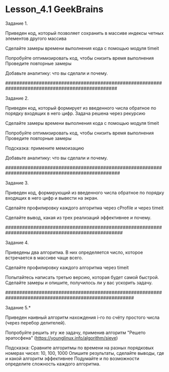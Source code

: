 # Lesson_4.1 GeekBrains
Задание 1.

Приведен код, который позволяет сохранить в
массиве индексы четных элементов другого массива

Сделайте замеры времени выполнения кода с помощью модуля timeit

Попробуйте оптимизировать код, чтобы снизить время выполнения
Проведите повторные замеры

Добавьте аналитику: что вы сделали и почему.

################################################################################################

Задание 2.

Приведен код, который формирует из введенного числа
обратное по порядку входящих в него цифр.
Задача решена через рекурсию

Сделайте замеры времени выполнения кода с помощью модуля timeit

Попробуйте оптимизировать код, чтобы снизить время выполнения
Проведите повторные замеры

Подсказка: примените мемоизацию

Добавьте аналитику: что вы сделали и почему.

#################################################################################################

Задание 3.

Приведен код, формирующий из введенного числа
обратное по порядку входящих в него
цифр и вывести на экран.

Сделайте профилировку каждого алгоритма через cProfile и через timeit

Сделайте вывод, какая из трех реализаций эффективнее и почему.

##################################################################################################

Задание 4.

Приведены два алгоритма. В них определяется число,
которое встречается в массиве чаще всего.

Сделайте профилировку каждого алгоритма через timeit

Попытайтесь написать третью версию, которая будет самой быстрой.
Сделайте замеры и опишите, получилось ли у вас ускорить задачу.

######################################################################################################

Задание 5.*

Приведен наивный алгоритм нахождения i-го по счёту
простого числа (через перебор делителей).

Попробуйте решить эту же задачу,
применив алгоритм "Решето эратосфена" (https://younglinux.info/algorithm/sieve)

Подсказка:
Сравните алгоритмы по времени на разных порядковых номерах чисел:
10, 100, 1000
Опишите результаты, сделайте выводы, где и какой алгоритм эффективнее
Подумайте и по возможности определите сложность каждого алгоритма.



